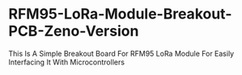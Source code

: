 # RFM95-LoRa-Module-Breakout-PCB-Zeno-Version
This Is A Simple Breakout Board For RFM95 LoRa Module For Easily Interfacing It With Microcontrollers
